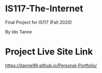 # IS117-The-Internet
Final Project for IS117 (Fall 2020)

By Ido Tanne

# Project Live Site Link
https://itanne99.github.io/Personal-Portfolio/
